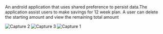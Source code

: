 An android application that uses shared preference to persist data.The application assist users to make savings for 12 week plan.
A user can delete the starting amount and view the remaining total amount

![Capture 2](https://user-images.githubusercontent.com/30405773/57456690-b0d57f80-7276-11e9-89ef-b4dac6191b39.PNG)
![Capture 3](https://user-images.githubusercontent.com/30405773/57456693-b16e1600-7276-11e9-997a-97f4c616110a.PNG)
![Capture 1](https://user-images.githubusercontent.com/30405773/57456703-b59a3380-7276-11e9-96ff-6f231333f4a7.PNG)
